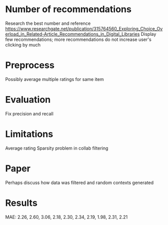 # Number of recommendations

Research the best number and reference
https://www.researchgate.net/publication/315764560_Exploring_Choice_Overload_in_Related-Article_Recommendations_in_Digital_Libraries
Display few recommendations; more recommendations do not increase user's clicking by much

# Preprocess

Possibly average multiple ratings for same item

# Evaluation

Fix precision and recall

# Limitations

Average rating
Sparsity problem in collab filtering


# Paper

Perhaps discuss how data was filtered and random contexts generated

# Results

MAE: 2.26, 2.60, 3.06, 2.18, 2.30, 2.34, 2.19, 1.98, 2.31, 2.21